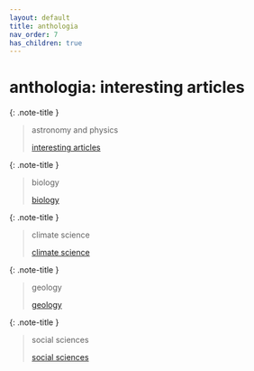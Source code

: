```yaml
---
layout: default
title: anthologia
nav_order: 7
has_children: true
---
```


# anthologia: interesting articles

{: .note-title }
> astronomy and physics 
>
> [interesting articles](astronomy-physics/astronomy-physics-home)

{: .note-title }
> biology 
>
> [biology](biology/biology-home)

{: .note-title }
> climate science 
>
> [climate science](climate-science/climate-science-home)

{: .note-title }
> geology 
>
> [geology](geology/geology-home)

{: .note-title }
> social sciences 
>
> [social sciences](social-sciences/social-sciences-home)


